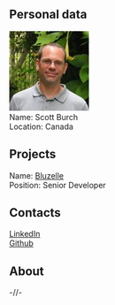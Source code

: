 ## Personal data
![ photo](photo/scott_burch.jpg)  
Name: Scott Burch  
Location: Canada
## Projects 
Name: [Bluzelle](../projects/bluzelle.md)  
Position: Senior Developer 
## Contacts
[LinkedIn](https://www.linkedin.com/in/scott-burch-04250910/)  
[Github](https://github.com/scottburch)  
## About
-//-
